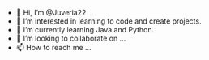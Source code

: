 - 👋 Hi, I’m @Juveria22
- 👀 I’m interested in learning to code and create projects. 
- 🌱 I’m currently learning Java and Python. 
- 💞️ I’m looking to collaborate on ...
- 📫 How to reach me ...

<!---
Juveria22/Juveria22 is a ✨ special ✨ repository because its `README.md` (this file) appears on your GitHub profile.
You can click the Preview link to take a look at your changes.
--->
